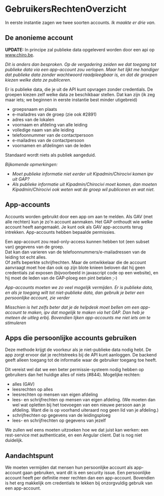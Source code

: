 GebruikersRechtenOverzicht
==========================

In eerste instantie zagen we twee soorten accounts. *Ik maakte er drie
van.*

De anonieme account
-------------------

**UPDATE:** In principe zal publieke data opgeleverd worden door een api
op www.chiro.be.

*Dit is anders dan besproken. Op de vergadering zeiden we dat toegang
tot publieke data via een app-account zou verlopen. Maar het lijkt me
handiger dat publieke data zonder wachtwoord raadpleegbaar is, en dat de
groepen kiezen welke data ze publiceren.*

Er is publieke data, die je uit de API kunt opvragen zonder credentials.
De groepen kiezen zelf welke data ze beschikbaar stellen. Dat kan zijn
(ik zeg maar iets; we beginnen in eerste instantie best minder
utigebreid)

-   groepsnaam en plaats
-   e-mailadres van de groep (zie ook \#2891)
-   adres van de lokalen
-   voornaam en afdeling van alle leiding
-   volledige naam van alle leiding
-   telefoonnummer van de contactpersoon
-   e-mailadres van de contactpersoon
-   voornamen en afdelingen van de leden

Standaard wordt niets als publiek aangeduid.

*Bijkomende opmerkingen:*

-   *Moet publieke informatie niet eerder uit Kipadmin/Chirocivi komen
    ipv uit GAP?*
-   *Als publieke informatie uit Kipadmin/Chirocivi moet komen, dan
    moeten Kipadmin/Chirocivi ook weten wat de groep wil publiceren en
    wat niet.*

App-accounts
------------

Accounts worden gebruikt door een app om aan te melden. Als GAV (met
alle rechten) kun je zo'n account aanmaken. Het GAP onthoudt wie welke
account heeft aangemaakt. Je kunt ook als GAV app-accounts terug
intrekken. App-accounts hebben bepaalde permissies.

Een app-account zou read-only-access kunnen hebben tot (een subset van)
gegevens van de groep.\
Dat kan dan varieren van de telefoonnummers/e-mailadressen van de
leiding tot echt alles.\
Of zelfs beperkte schrijfrechten. Maar de ontwikkelaar die de account
aanvraagt moet hoe dan ook op zijn blote knieen beloven dat hij geen
credentials zal exposen (bijvoorbeeld in javascript code op een
website), en hij moet de leden van de GAP-ploeg een pint betalen ;-)

*App-accounts moeten we zo veel mogelijk vermijden. Er is publieke data,
en als je toegang wilt tot niet-publieke data, dan gebruik je beter een
persoonlijke account, zie verder*

*Misschien is het zelfs beter dat je de helpdesk moet bellen om een
app-account te maken, ipv dat mogelijk te maken via het GAP. Dan heb je
meteen de uitleg erbij. Bovendien lijken app-accounts me niet iets om te
stimuleren*

Apps die persoonlijke accounts gebruiken
----------------------------------------

Deze methode krijgt de voorkeur als je niet-publieke data nodig hebt. De
app zorgt ervoor dat je rechtstreeks bij de API kunt aanloggen. De
backend geeft alleen toegang tot de informatie waar de gebruiker toegang
toe heeft.

Dit vereist wel dat we een beter permissie-systeem nodig hebben op
gebruikers dan het huidige alles of niets (\#844). Mogelijke rechten:

-   alles (GAV)
-   leesrechten op alles
-   leesrechten op mensen van eigen afdeling
-   lees- en schrijfrechten op mensen van eigen afdeling. (We moeten dan
    wel wat opletten bij het toevoegen van een nieuwe persoon aan
    je afdeling. Want die is op voorhand uiteraard nog geen lid van
    je afdeling.)
-   schrijfrechten op gegevens van de leidingsploeg
-   lees- en schrijfrechten op gegevens van jezelf

We zullen wel eens moeten uitzoeken hoe we dat juist kan werken: een
rest-service met authenticatie, en een Angular client. Dat is nog niet
duidelijk.

Aandachtspunt
-------------

We moeten vermijden dat mensen hun persoonlijke account als app-account
gaan gebruiken, want dit is een security issue. Een persoonlijke account
heeft per definitie meer rechten dan een app-account. Bovendien is het
erg makkelijk om credentials te lekken bij onzorgvuldig gebruik van een
app-account.
